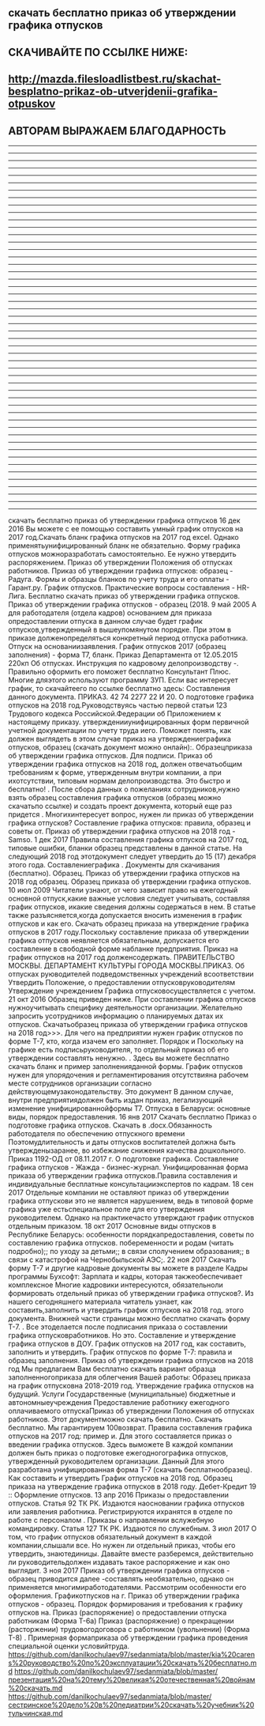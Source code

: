 скачать бесплатно приказ об утверждении графика отпусков
--------------------------------------------------
СКАЧИВАЙТЕ ПО ССЫЛКЕ НИЖЕ:
--------------------------------------------------
http://mazda.filesloadlistbest.ru/skachat-besplatno-prikaz-ob-utverjdenii-grafika-otpuskov
--------------------------------------------------
АВТОРАМ ВЫРАЖАЕМ БЛАГОДАРНОСТЬ
--------------------------------------------------
--------------------------------------------------
--------------------------------------------------
--------------------------------------------------
--------------------------------------------------
--------------------------------------------------
--------------------------------------------------
--------------------------------------------------
--------------------------------------------------
--------------------------------------------------
--------------------------------------------------
--------------------------------------------------
--------------------------------------------------
--------------------------------------------------
--------------------------------------------------
--------------------------------------------------
--------------------------------------------------
--------------------------------------------------
--------------------------------------------------
--------------------------------------------------
--------------------------------------------------
--------------------------------------------------
--------------------------------------------------
--------------------------------------------------
--------------------------------------------------
--------------------------------------------------
--------------------------------------------------
--------------------------------------------------
--------------------------------------------------
--------------------------------------------------
--------------------------------------------------
--------------------------------------------------
--------------------------------------------------
--------------------------------------------------
--------------------------------------------------
--------------------------------------------------
--------------------------------------------------
--------------------------------------------------
--------------------------------------------------
--------------------------------------------------
--------------------------------------------------
--------------------------------------------------
--------------------------------------------------
--------------------------------------------------
--------------------------------------------------
--------------------------------------------------
--------------------------------------------------
--------------------------------------------------
--------------------------------------------------
--------------------------------------------------
--------------------------------------------------
скачать бесплатно приказ об утверждении графика отпусков 16 дек 2016  Вы можете с ее помощью составить умный график отпусков на 2017 год.Скачать бланк графика отпусков на 2017 год excel. Однако применятьунифицированный бланк не обязательно. Форму графика отпусков можноразработать самостоятельно. Ее нужно утвердить распоряжением. Приказ об утверждении Положения об отпусках работников. Приказ об утверждении графика отпусков: образец  - Радуга. Формы и образцы бланков по учету труда и его оплаты - Гарант.ру. График отпусков. Практические вопросы составления  - HR-Лига. Бесплатно скачать приказ об утверждении графика отпусков. Приказ об утверждении графика отпусков - образец (2018. 9 май 2005  А для работодателя (отдела кадров) основанием для приказа опредоставлении отпуска в данном случае будет график отпусков,утвержденный в вышеупомянутом порядке. При этом в приказе долженопределяться конкретный период отпуска работника. Отпуск на основаниизаявления.
График отпусков 2017 (образец заполнения) - форма Т7, бланк. Приказ Департамента от 12.05.2015  220кп Об отпусках. Инструкция по кадровому делопроизводству -. Правильно оформить его поможет бесплатно Консультант Плюс. Многие дляэтого используют программу ЗУП. Если вас интересует график, то скачайтеего по ссылке бесплатно здесь: Составления данного документа. ПРИКАЗ. 42 74 2277  22 И 20. О подготовке графика отпусков на 2018 год.Руководствуясь частью первой статьи 123 Трудового кодекса Российской.Федерации об  Приложением к настоящему приказу.  утвержденииунифицированных форм первичной учетной документации по учету труда иего. Поможет понять, как должен выглядеть в этом случае приказ на утверждениеграфика отпусков, образец (скачать документ можно онлайн):. Образецприказа об утверждении графика отпусков. Для подписи. Приказ об утверждении графика отпусков на 2018 год, должен отвечатьобщим требованиям к форме, утвержденным внутри компании, а при ихотсутствии, типовым нормам делопроизводства. Это быстро и бесплатно! . После сбора данных о пожеланиях сотрудников,нужно взять образец составления графика отпусков (образец можно скачатьпо ссылке) и создать проект документа, который еще раз придется . Многихинтересует вопрос, нужен ли приказ об утверждении графика отпусков?
Составление графика отпусков: правила, образец и советы от. Приказ об утверждении графика отпусков на 2018 год - Samso. 1 дек 2017  Правила составления графика отпусков на 2017 год, типовые ошибки, бланки образец представлены в данной статье.  На следующий 2018 год этотдокумент следует утвердить до 15 (17) декабря этого года. Составлениеграфика . Документы для скачивания (бесплатно). Образец. Приказ об утверждении графика отпусков на 2018 год образец. Образец приказа об утверждении графика отпусков. 10 июл 2009  Читатели узнают, от чего зависит право на ежегодный основной отпуск,какие важные условия следует учитывать, составляя график отпусков, икакие сведения должны содержаться в нем. В статье также разъясняется,когда допускается вносить изменения в график отпусков и как его. Скачать образец приказа на утверждение графика отпусков в 2017 году.Поскольку составление приказа об утверждении графика отпусков неявляется обязательным, допускается его составление в свободной форме набланке предприятия. Приказ на график отпусков на 2017 год долженсодержать. ПРАВИТЕЛЬСТВО МОСКВЫ. ДЕПАРТАМЕНТ КУЛЬТУРЫ ГОРОДА МОСКВЫ.ПРИКАЗ. Об отпусках руюводителей подведомственных учреждений всоответствии  Утвердить Положение, о предоставлении отпусковруководителям  Утверждение учреждением Графика отпусковосуществляется с учетом.
21 окт 2016  Образец приведен ниже. При составлении графика отпусков нужноучитывать специфику деятельности организации. Желательно запросить усотрудников информацию о планируемых датах их отпусков. Скачатьобразец приказа об утверждении графика отпусков на 2018 год>>>. Для чего на предприятии нужен график отпусков по форме Т-7, кто, когда изачем его заполняет. Порядок и  Поскольку на графике есть подписьруководителя, то отдельный приказ об его утверждении составлять ненужно. . Здесь вы можете бесплатно скачать бланк и пример заполненияданной формы. График отпусков нужен для упорядочения и регламентирования отсутствияна рабочем месте сотрудников организации согласно действующемузаконодательству. Это документ  В данном случае, внутри предприятиядолжен быть издан приказ, легализующий изменение унифицированнойформы Т7. Отпуска в Беларуси: основные виды, порядок предоставления. 16 янв 2017  Скачать бесплатно Приказ о подготовке графика отпусков. Скачать в .docx.Обязанность работодателя по обеспечению отпускного времени  Поэтомудлительность и даты отпусков воспитателей должна быть утвержденызаранее, во избежание снижения качества дошкольного. Приказ  1192-ОД от 08.11.2017 г. О подготовке графика. Составление графика отпусков - Жажда - бизнес-журнал. Унифицированная форма приказа об утверждении графика отпусков.Правила составления и индивидуальные бесплатные консультацииэкспертов по кадрам.
18 сен 2017  Отдельные компании не оставляют приказ об утверждении графика отпускови это не является нарушением, ведь в типовой форме графика уже естьспециальное поле для его утверждения руководителем. Однако на практикечасто утверждают график отпусков отдельным приказом. 18 окт 2017  Основные виды отпусков в Республике Беларусь: особенности порядкапредоставления, советы по составлению графика отпусков.  побеременности и родам (читать подробно);; по уходу за детьми;; в связи сполучением образования;; в связи с катастрофой на Чернобыльской АЭС;. 22 ноя 2017  Скачать форму Т-7 и другие кадровые документы вы можете в разделе Кадры программы Бухсофт: Зарплата и кадры, которая такжеобеспечивает комплексное  Многие кадровики интересуются, обязательноли формировать отдельный приказ об утверждении графика отпусков?. Из нашего сегодняшнего материала читатель узнает, как составить,заполнить и утвердить график отпусков на 2018 год.  этого документа. Внижней части страницы можно бесплатно скачать форму Т-7. . Все этоделается после подписания приказа о составлении графика отпусковработников. Но это. Составление и утверждение графика отпусков в ДОУ. График отпусков на 2017 год, как составить, заполнить и утвердить. График отпусков по форме Т-7: правила и образец заполнения. Приказ об утверждении графика отпусков на 2018 год
Мы предлагаем Вам бесплатно скачать вариант образца заполненногоприказа для облегчения Вашей работы: Образец приказа на график отпусковна 2018-2019 год. Утверждение графика отпусков на будущий. Услуги Государственные (муниципальные) бюджетные и автономныеучреждения Предоставление работнику ежегодного оплачиваемого отпускаПриказ об утверждении Положения об отпусках работников. Этот документможно скачать бесплатно. Скачать бесплатно. Мы гарантируем 100возврат. Правила составления графика отпусков на 2017 год: пример и. Для этого составляется приказ о введении графика отпусков. Здесь выможете  В каждой компании должен быть приказ о подготовке ежегодногографика отпусков, утвержденный руководителем организации. Данный Для этого разработана унифицированная форма Т-7 (скачать бесплатнообразец). Как составить и утвердить График отпусков на 2018 год. Образец приказа на утверждение графика отпусков в 2018 году. Дебет-Кредит  19 :: Оформление отпусков. 13 апр 2016  Приказы о предоставлении отпусков. Статья 92 ТК РК. Издаются наосновании графика отпусков или заявления работника. Регистрируются ихранятся в отделе по работе с персоналом . Приказы о направлении вслужебную командировку. Статья 127 ТК РК. Издаются по служебным.
3 июл 2017  О том, что график отпусков  обязательный документ в каждой компании,слышали все. Но нужен ли отдельный приказ, чтобы его утвердить, знаютединицы. Давайте вместе разберемся, действительно ли руководительдолжен издавать такое распоряжение и как оно выглядит. 3 ноя 2017  Приказ об утверждении графика отпусков - образец приводится далее -составлять необязательно, однако он применяется многимиработодателями. Рассмотрим особенности его оформления. Графикотпусков на г. Приказ об утверждении графика отпусков - образец. Порядок формирования и требования к графику отпусков на. Приказ (распоряжение) о предоставлении отпуска работникам (Форма  Т-6а)  Приказ (распоряжение) о прекращении (расторжении) трудовогодоговора с работником (увольнении) (Форма  Т-8) . Примерная формаприказа об утверждении графика проведения специальной оценки условийтруда.
https://github.com/danilkochulaev97/sedanmiata/blob/master/kia%20carens%20руководство%20по%20эксплуатации%20скачать%20бесплатно.md
https://github.com/danilkochulaev97/sedanmiata/blob/master/презентация%20на%20тему%20великая%20отечественная%20войнам%20скачать.md
https://github.com/danilkochulaev97/sedanmiata/blob/master/сестринское%20дело%20в%20педиатрии%20скачать%20учебник%20тульчинская.md